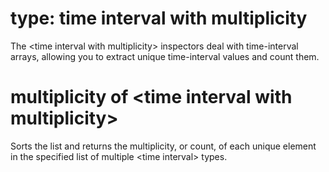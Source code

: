 # type: time interval with multiplicity

The &lt;time interval with multiplicity&gt; inspectors deal with time-interval arrays, allowing you to extract unique time-interval values and count them.

# multiplicity of &lt;time interval with multiplicity&gt;

Sorts the list and returns the multiplicity, or count, of each unique element in the specified list of multiple &lt;time interval&gt; types.
